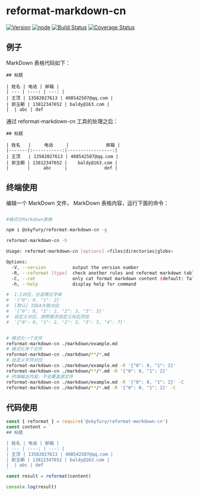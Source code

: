 # reformat-markdown-cn

[![Version](https://img.shields.io/badge/npm-6+-green.svg)](https://www.npmjs.org/package/reformat-markdown-table)
[![node](https://img.shields.io/badge/node->_v14-green.svg)](https://nodejs.org/en/)
[![Build Status](https://img.shields.io/travis/dbrockman/reformat-markdown-table/master.svg?style=flat)](https://travis-ci.org/dbrockman/reformat-markdown-table)
[![Coverage Status](http://img.shields.io/coveralls/dbrockman/reformat-markdown-table.svg?style=flat)](https://coveralls.io/r/dbrockman/reformat-markdown-table?branch=master)

## 例子

MarkDown 表格代码如下：

```
## 标题

| 姓名 | 电话 | 邮箱 |
| --- | :---: | ---: |
| 王顶 | 13582027613 | 408542507@qq.com |
| 郭玉朝 | 13812347652 | baldy@163.com |
|  | abc | def
```

通过 reformat-markdown-cn 工具的处理之后：

```
## 标题

| 姓名   |     电话     |              邮箱 |
|-------|:-----------:|-----------------:|
| 王顶   | 13582027613 | 408542507@qq.com |
| 郭玉朝 | 13812347652 |    baldy@163.com |
|       |     abc     |              def |
```

## 终端使用

编辑一个 MarkDown 文件， MarkDown 表格内容，运行下面的命令：

```bash

#格式化Markdown表格

npm i @skyfury/reformat-markdown-cn -g

reformat-markdown-cn -h

Usage: reformat-markdown-cn [options] <files|directories|globs>

Options:
  -V, --version          output the version number
  -R, --reformat [type]  check another rules and reformat markdown table, (default: {"0": 0, "1": 2, "2": 3, "3": 5})
  -C, --cat              only cat format markdown content (default: false)
  -h, --help             display help for command

#  1:2对应，合适等比字体
#  '{"0": 0, "1": 2}'
#  [默认] IDEA大致对应
#  '{"0": 0, "1": 2, "2": 3, "3": 5}'
#  自定义对应，按照需求自定义向后添加
#  '{"0": 0, "1": 2, "2": 3, "3": 5, "4": 7}'


# 格式化一个文件
reformat-markdown-cn ./markdown/example.md 
# 格式化多个文件
reformat-markdown-cn ./markdown/**/*.md
# 自定义字符对应
reformat-markdown-cn ./markdown/example.md -R '{"0": 0, "1": 2}'
reformat-markdown-cn ./markdown/**/*.md -R '{"0": 0, "1": 2}'
# 终端输出内容，不会覆盖源文件
reformat-markdown-cn ./markdown/example.md -R '{"0": 0, "1": 2}' -C
reformat-markdown-cn ./markdown/**/*.md -R '{"0": 0, "1": 2}' -C
```

## 代码使用

```javascript
const { reformat } = require('@skyfury/reformat-markdown-cn')
const content = `
## 标题

| 姓名 | 电话 | 邮箱 |
| --- | :---: | ---: |
| 王顶 | 13582027613 | 408542507@qq.com |
| 郭玉朝 | 13812347652 | baldy@163.com |
|  | abc | def
`
const result = reformat(content)

console.log(result)
```


